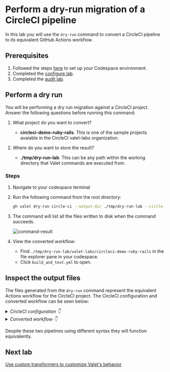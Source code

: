 # Perform a dry-run migration of a CircleCI pipeline

In this lab you will use the `dry-run` command to convert a CircleCI pipeline to its equivalent GitHub Actions workflow.

## Prerequisites

1. Followed the steps [here](./readme.md#configure-your-codespace) to set up your Codespace environment.
2. Completed the [configure lab](./1-configure.md#configuring-credentials).
3. Completed the [audit lab](./2-audit.md).

## Perform a dry run

You will be performing a dry run migration against a CircleCI project. Answer the following questions before running this command:

1. What project do you want to convert?
    - __circleci-demo-ruby-rails__.  This is one of the sample projects avaiable in the CircleCI valet-labs organization.

2. Where do you want to store the result?
    - __./tmp/dry-run-lab__. This can be any path within the working directory that Valet commands are executed from.

### Steps

1. Navigate to your codespace terminal
2. Run the following command from the root directory:

    ```bash
    gh valet dry-run circle-ci --output-dir ./tmp/dry-run-lab --circle-ci-project circleci-demo-ruby-rails
    ```

3. The command will list all the files written to disk when the command succeeds.

    ![command-result](https://user-images.githubusercontent.com/18723510/189911131-bf6bfd6f-2b5e-4e49-8d14-95ef9c312117.png)

4. View the converted workflow:
    - Find `./tmp/dry-run-lab/valet-labs/circleci-demo-ruby-rails` in the file explorer pane in your codespace.
    - Click `build_and_test.yml` to open.

## Inspect the output files

The files generated from the `dry-run` command represent the equivalent Actions workflow for the CircleCI project. The CircleCI configuration and converted workflow can be seen below:

<details>
  <summary><em>CircleCI configuration 👇</em></summary>

```yaml
version: 2.1

orbs:
  ruby: circleci/ruby@1.1.0
  node: circleci/node@2

jobs:
  build:
    docker:
      - image: cimg/ruby:2.7.5-node
    steps:
      - checkout
      - ruby/install-deps
      # Store bundle cache
      - node/install-packages:
          pkg-manager: yarn
          cache-key: "yarn.lock"
  test:
    parallelism: 3
    docker:
      - image: cimg/ruby:2.7.5-node
      - image: circleci/postgres:9.5-alpine
        environment:
          POSTGRES_USER: circleci-demo-ruby
          POSTGRES_DB: rails_blog_test
          POSTGRES_PASSWORD: ""
    environment:
      BUNDLE_JOBS: "3"
      BUNDLE_RETRY: "3"
      PGHOST: 127.0.0.1
      PGUSER: circleci-demo-ruby
      PGPASSWORD: ""
      RAILS_ENV: test
    steps:
      - checkout
      - ruby/install-deps
      - node/install-packages:
          pkg-manager: yarn
          cache-key: "yarn.lock"
      - run:
          name: Wait for DB
          command: dockerize -wait tcp://localhost:5432 -timeout 1m
      - run:
          name: Database setup
          command: bundle exec rails db:schema:load --trace
      # Run rspec in parallel
      - ruby/rspec-test
      - ruby/rubocop-check

workflows:
  version: 2
  build_and_test:
    jobs:
      - build
      - test:
          requires:
            - build

```

</details>

<details>
  <summary><em>Converted workflow 👇</em></summary>
  
```yaml
name: valet-labs/circleci-demo-ruby-rails/build_and_test
on:
  push:
    branches:
    - master
jobs:
  build:
    runs-on: ubuntu-latest
    container:
      image: cimg/ruby:2.7.5-node
    steps:
    - name: Set up bundler cache
      uses: ruby/setup-ruby@v1
      with:
        ruby-version: 3.0.2
        bundler-cache: true
    - uses: actions/checkout@v2
    - run: bundle check || bundle install
      env:
        BUNDLE_DEPLOYMENT: true
    - id: yarn-cache-dir-path
      run: echo "::set-output name=dir::$(yarn config get cacheFolder)"
    - uses: actions/cache@v2
      with:
        path: "${{ steps.yarn-cache-dir-path.outputs.dir }}"
        key: "${{ runner.os }}-yarn-${{ hashFiles('**/yarn.lock') }}"
        restore-keys: "${{ runner.os }}-yarn-"
    - run: yarn install --frozen-lockfile
  test:
    runs-on: ubuntu-latest
    container:
      image: cimg/ruby:2.7.5-node
    services:
      postgres:
        image: postgres:9.5-alpine
        env:
          POSTGRES_USER: circleci-demo-ruby
          POSTGRES_DB: rails_blog_test
          POSTGRES_PASSWORD: ''
    needs:
    - build
    env:
      BUNDLE_JOBS: '3'
      BUNDLE_RETRY: '3'
      PGHOST: 127.0.0.1
      PGUSER: circleci-demo-ruby
      PGPASSWORD: ''
      RAILS_ENV: test
    steps:
    - name: Set up bundler cache
      uses: ruby/setup-ruby@v1
      with:
        ruby-version: 3.0.2
        bundler-cache: true
    - uses: actions/checkout@v2
    - run: bundle check || bundle install
      env:
        BUNDLE_DEPLOYMENT: true
    - id: yarn-cache-dir-path
      run: echo "::set-output name=dir::$(yarn config get cacheFolder)"
    - uses: actions/cache@v2
      with:
        path: "${{ steps.yarn-cache-dir-path.outputs.dir }}"
        key: "${{ runner.os }}-yarn-${{ hashFiles('**/yarn.lock') }}"
        restore-keys: "${{ runner.os }}-yarn-"
    - run: yarn install --frozen-lockfile
    - name: Wait for DB
      run: dockerize -wait tcp://localhost:5432 -timeout 1m
    - name: Database setup
      run: bundle exec rails db:schema:load --trace
    - run: bundle exec rspec spec --profile 10 --format RspecJunitFormatter --out /tmp/test-results/rspec/results.xml --format progress
    - run: bundle exec rubocop --format progress
```

</details>

Despite these two pipelines using different syntax they will function equivalently.

## Next lab

[Use custom transformers to customize Valet's behavior](./5-custom-transformers.md)
